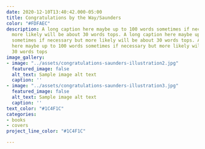 ```yaml
---
date: 2020-12-10T13:40:42.000-05:00
title: Congratulations by the Way/Saunders
color: "#FDFAEC"
description: A long caption here maybe up to 100 words sometimes if necessary but
  more likely will be about 30 words tops. A long caption here maybe up to 100 words
  sometimes if necessary but more likely will be about 30 words tops. A long caption
  here maybe up to 100 words sometimes if necessary but more likely will be about
  30 words tops
image_gallery:
- image: "../assets/congratulations-saunders-illustration2.jpg"
  featured_image: false
  alt_text: Sample image alt text
  caption: ''
- image: "../assets/congratulations-saunders-illustration3.jpg"
  featured_image: false
  alt_text: Sample image alt text
  caption: ''
text_color: "#1C4F1C"
categories:
- books
- covers
project_line_color: "#1C4F1C"

---
```

